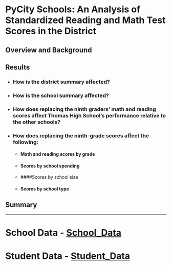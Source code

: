# PyCity Schools: An Analysis of Standardized Reading and Math Test Scores in the District

## Overview and Background


## Results
- ### How is the district summary affected?
- ### How is the school summary affected?
- ### How does replacing the ninth graders’ math and reading scores affect Thomas High School’s performance relative to the other schools?

- ### How does replacing the ninth-grade scores affect the following:

  - #### Math and reading scores by grade
  - #### Scores by school spending
  - ####Scores by school size
  - #### Scores by school type


## Summary






----------------
# School Data - [School_Data](/Resources/schools_complete.csv)
# Student Data - [Student_Data](/Resources/students_complete.csv)
